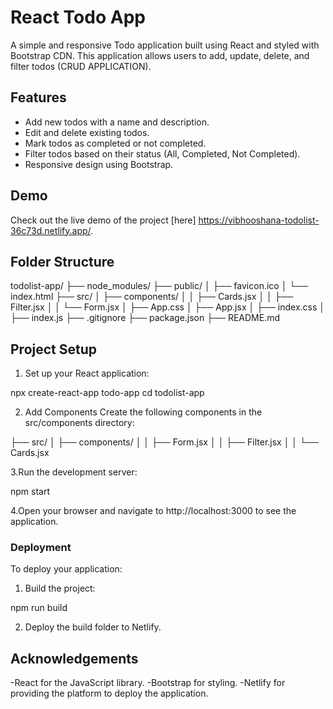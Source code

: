 
# React Todo App

A simple and responsive Todo application built using React and styled with Bootstrap CDN. This application allows users to add, update, delete, and filter todos (CRUD APPLICATION).

## Features

- Add new todos with a name and description.
- Edit and delete existing todos.
- Mark todos as completed or not completed.
- Filter todos based on their status (All, Completed, Not Completed).
- Responsive design using Bootstrap.

## Demo

Check out the live demo of the project [here] https://vibhooshana-todolist-36c73d.netlify.app/.

## Folder Structure

todolist-app/
├── node_modules/
├── public/
│ ├── favicon.ico
│ └── index.html
├── src/
│ ├── components/
│ │ ├── Cards.jsx
│ │ ├── Filter.jsx
│ │ └── Form.jsx
│ ├── App.css
│ ├── App.jsx
│ ├── index.css
│ ├── index.js
├── .gitignore
├── package.json
├── README.md

## Project Setup

1. Set up your React application:
   
npx create-react-app todo-app
cd todolist-app

2. Add Components
Create the following components in the src/components directory:

├── src/
│ ├── components/
│ │ ├── Form.jsx
│ │ ├── Filter.jsx
│ │ └── Cards.jsx

3.Run the development server:

npm start

4.Open your browser and navigate to http://localhost:3000 to see the application.

### Deployment

To deploy your application:

1. Build the project:

npm run build

2. Deploy the build folder to Netlify.

## Acknowledgements

-React for the JavaScript library.
-Bootstrap for styling.
-Netlify for providing the platform to deploy the application.
   
